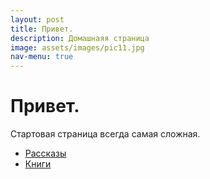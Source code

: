 ```yaml
---
layout: post
title: Привет.
description: Домашнаяя страница
image: assets/images/pic11.jpg
nav-menu: true
---
```


# Привет.

Стартовая страница всегда самая сложная.

* [Рассказы](rasskazy/README.md)
* [Книги](knigi/README.md)
